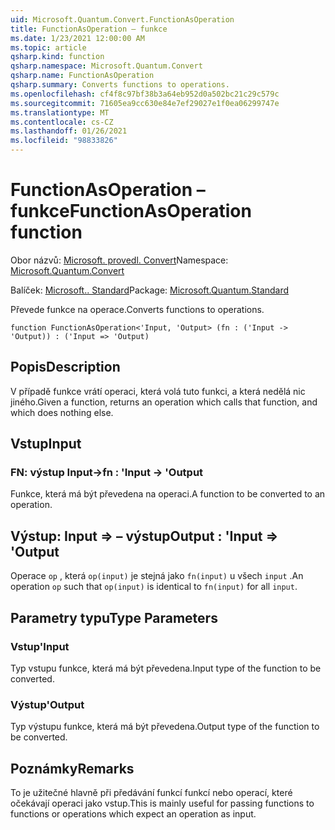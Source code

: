 ```yaml
---
uid: Microsoft.Quantum.Convert.FunctionAsOperation
title: FunctionAsOperation – funkce
ms.date: 1/23/2021 12:00:00 AM
ms.topic: article
qsharp.kind: function
qsharp.namespace: Microsoft.Quantum.Convert
qsharp.name: FunctionAsOperation
qsharp.summary: Converts functions to operations.
ms.openlocfilehash: cf4f8c97bf38b3a64eb952d0a502bc21c29c579c
ms.sourcegitcommit: 71605ea9cc630e84e7ef29027e1f0ea06299747e
ms.translationtype: MT
ms.contentlocale: cs-CZ
ms.lasthandoff: 01/26/2021
ms.locfileid: "98833826"
---
```

# <a name="functionasoperation-function"></a><span data-ttu-id="8e10d-102">FunctionAsOperation – funkce</span><span class="sxs-lookup"><span data-stu-id="8e10d-102">FunctionAsOperation function</span></span>

<span data-ttu-id="8e10d-103">Obor názvů: [Microsoft. provedl. Convert](xref:Microsoft.Quantum.Convert)</span><span class="sxs-lookup"><span data-stu-id="8e10d-103">Namespace: [Microsoft.Quantum.Convert](xref:Microsoft.Quantum.Convert)</span></span>

<span data-ttu-id="8e10d-104">Balíček: [Microsoft.. Standard](https://nuget.org/packages/Microsoft.Quantum.Standard)</span><span class="sxs-lookup"><span data-stu-id="8e10d-104">Package: [Microsoft.Quantum.Standard](https://nuget.org/packages/Microsoft.Quantum.Standard)</span></span>


<span data-ttu-id="8e10d-105">Převede funkce na operace.</span><span class="sxs-lookup"><span data-stu-id="8e10d-105">Converts functions to operations.</span></span>

```qsharp
function FunctionAsOperation<'Input, 'Output> (fn : ('Input -> 'Output)) : ('Input => 'Output)
```


## <a name="description"></a><span data-ttu-id="8e10d-106">Popis</span><span class="sxs-lookup"><span data-stu-id="8e10d-106">Description</span></span>

<span data-ttu-id="8e10d-107">V případě funkce vrátí operaci, která volá tuto funkci, a která nedělá nic jiného.</span><span class="sxs-lookup"><span data-stu-id="8e10d-107">Given a function, returns an operation which calls that function, and which does nothing else.</span></span>

## <a name="input"></a><span data-ttu-id="8e10d-108">Vstup</span><span class="sxs-lookup"><span data-stu-id="8e10d-108">Input</span></span>

### <a name="fn--input---output"></a><span data-ttu-id="8e10d-109">FN: výstup Input-></span><span class="sxs-lookup"><span data-stu-id="8e10d-109">fn : 'Input -> 'Output</span></span>

<span data-ttu-id="8e10d-110">Funkce, která má být převedena na operaci.</span><span class="sxs-lookup"><span data-stu-id="8e10d-110">A function to be converted to an operation.</span></span>



## <a name="output--input--output"></a><span data-ttu-id="8e10d-111">Výstup: Input => – výstup</span><span class="sxs-lookup"><span data-stu-id="8e10d-111">Output : 'Input => 'Output</span></span> 

<span data-ttu-id="8e10d-112">Operace `op` , která `op(input)` je stejná jako `fn(input)` u všech `input` .</span><span class="sxs-lookup"><span data-stu-id="8e10d-112">An operation `op` such that `op(input)` is identical to `fn(input)` for all `input`.</span></span>

## <a name="type-parameters"></a><span data-ttu-id="8e10d-113">Parametry typu</span><span class="sxs-lookup"><span data-stu-id="8e10d-113">Type Parameters</span></span>

### <a name="input"></a><span data-ttu-id="8e10d-114">Vstup</span><span class="sxs-lookup"><span data-stu-id="8e10d-114">'Input</span></span>

<span data-ttu-id="8e10d-115">Typ vstupu funkce, která má být převedena.</span><span class="sxs-lookup"><span data-stu-id="8e10d-115">Input type of the function to be converted.</span></span>
### <a name="output"></a><span data-ttu-id="8e10d-116">Výstup</span><span class="sxs-lookup"><span data-stu-id="8e10d-116">'Output</span></span>

<span data-ttu-id="8e10d-117">Typ výstupu funkce, která má být převedena.</span><span class="sxs-lookup"><span data-stu-id="8e10d-117">Output type of the function to be converted.</span></span>

## <a name="remarks"></a><span data-ttu-id="8e10d-118">Poznámky</span><span class="sxs-lookup"><span data-stu-id="8e10d-118">Remarks</span></span>

<span data-ttu-id="8e10d-119">To je užitečné hlavně při předávání funkcí funkcí nebo operací, které očekávají operaci jako vstup.</span><span class="sxs-lookup"><span data-stu-id="8e10d-119">This is mainly useful for passing functions to functions or operations which expect an operation as input.</span></span>